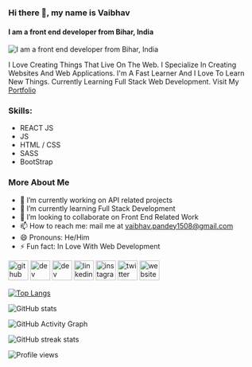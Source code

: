 ### Hi there 👋, my name is Vaibhav
#### I am a front end developer from Bihar, India
![I am a front end developer from Bihar, India](https://media.giphy.com/media/ZVik7pBtu9dNS/giphy.gif)

I Love Creating Things That Live On The Web. I Specialize In Creating Websites And Web Applications. I'm A Fast Learner And I Love To Learn New Things. Currently Learning Full Stack Web Development. Visit My [Portfolio](https://kumarvaibhav.netlify.app/)

### Skills: 
- REACT JS 
- JS
- HTML / CSS
- SASS
- BootStrap

### More About Me

- 🔭 I’m currently working on API related projects 
- 🌱 I’m currently learning Full Stack Development 
- 👯 I’m looking to collaborate on Front End Related Work 
- 📫 How to reach me: mail me at vaibhav.pandey1508@gmail.com 
- 😄 Pronouns: He/Him 
- ⚡ Fun fact: In Love With Web Development 


[<img src='https://github.githubassets.com/images/modules/logos_page/GitHub-Mark.png' alt='github' height='40'>](https://github.com/prgVaibhav)  [<img src='https://cdn.jsdelivr.net/npm/simple-icons@3.0.1/icons/dev-dot-to.svg' alt='dev' height='40'>](https://dev.to/devxvaibhav)  [<img src='https://cdn.jsdelivr.net/npm/simple-icons@3.0.1/icons/hashnode.svg' alt='dev' height='40'>](https://vaibhavwrites.hashnode.dev/)  [<img src='https://cdn.jsdelivr.net/npm/simple-icons@3.0.1/icons/linkedin.svg' alt='linkedin' height='40'>](https://www.linkedin.com/in/devXvaibhav/)  [<img src='https://cdn.jsdelivr.net/npm/simple-icons@3.0.1/icons/instagram.svg' alt='instagram' height='40'>](https://www.instagram.com/codeewithme/)  [<img src='https://cdn.jsdelivr.net/npm/simple-icons@3.0.1/icons/twitter.svg' alt='twitter' height='40'>](https://twitter.com/SyntaxError408)  [<img src='https://cdn.jsdelivr.net/npm/simple-icons@3.0.1/icons/icloud.svg' alt='website' height='40'>](https://kumarvaibhav.netlify.app/)  

[![Top Langs](https://github-readme-stats.vercel.app/api/top-langs/?username=prgVaibhav)](https://github.com/anuraghazra/github-readme-stats)

![GitHub stats](https://github-readme-stats.vercel.app/api?username=prgVaibhav&show_icons=true)  

![GitHub Activity Graph](https://activity-graph.herokuapp.com/graph?username=prgVaibhav)  

![GitHub streak stats](https://streak-stats.demolab.com/?user=prgVaibhav)  

![Profile views](https://gpvc.arturio.dev/prgVaibhav)  
